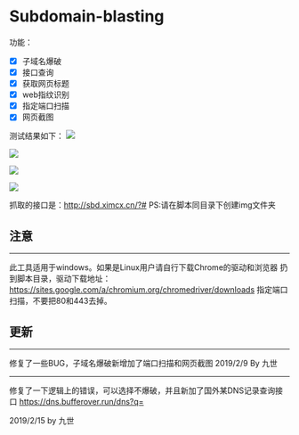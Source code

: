 # Subdomain-blasting
功能：
- [x] 子域名爆破   
- [x] 接口查询
- [x] 获取网页标题
- [x] web指纹识别 
- [x] 指定端口扫描
- [x] 网页截图

测试结果如下：
![](https://s2.ax1x.com/2019/02/15/krmn3D.png)

![](https://s2.ax1x.com/2019/02/15/krmQud.md.png)

![](https://s2.ax1x.com/2019/02/15/krmlDA.png)

![](https://s2.ax1x.com/2019/02/15/krm8Et.png)



抓取的接口是：http://sbd.ximcx.cn/?#
PS:请在脚本同目录下创建img文件夹

## 注意 ##
- - -
此工具适用于windows。如果是Linux用户请自行下载Chrome的驱动和浏览器
扔到脚本目录，驱动下载地址：https://sites.google.com/a/chromium.org/chromedriver/downloads
指定端口扫描，不要把80和443去掉。

## 更新 ##
- - -
修复了一些BUG，子域名爆破新增加了端口扫描和网页截图
2019/2/9 By 九世

- - -
修复了一下逻辑上的错误，可以选择不爆破，并且新加了国外某DNS记录查询接口
https://dns.bufferover.run/dns?q=

2019/2/15 by 九世
